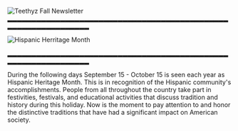 ![Teethyz Fall Newsletter](https://cdn.discordapp.com/attachments/1094801817881280592/1154527111202226226/teethyznewsletter.png)
▂▂▂▂▂▂▂▂▂▂▂▂▂▂▂▂▂▂▂▂▂▂▂▂▂▂▂▂▂▂▂▂▂▂▂▂▂▂▂▂▂▂▂▂▂▂▂▂▂▂▂▂▂▂▂▂▂▂▂▂▂▂▂

![Hispanic Herritage Month](https://cdn.discordapp.com/attachments/1094801817881280592/1154528033089261608/hispanic_heritage_month.png)

▂▂▂▂▂▂▂▂▂▂▂▂▂▂▂▂▂▂▂▂▂▂▂▂▂▂▂▂▂▂▂▂▂▂▂▂▂▂▂▂▂▂▂▂▂▂▂▂▂▂▂▂▂▂▂▂▂▂▂▂▂▂▂

During the following days September 15 - October 15 is  seen each year as Hispanic Heritage Month. This is in recognition of the Hispanic community's accomplishments. People from all throughout the country take part in festivities, festivals, and educational activities that discuss tradition and history during this holiday. Now is the moment to pay attention to and honor the distinctive traditions that have had a significant impact on American society.

